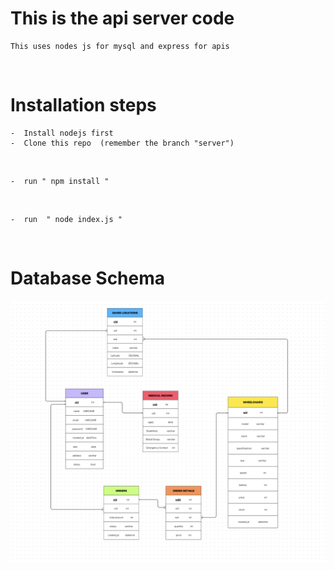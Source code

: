 # This is the api server code
    This uses nodes js for mysql and express for apis 
<br>

# Installation steps

    -  Install nodejs first
    -  Clone this repo  (remember the branch "server")
<br>

    -  run " npm install "
<br>

    -  run  " node index.js "

<br> 


# Database Schema
<img src="database.png"/>
